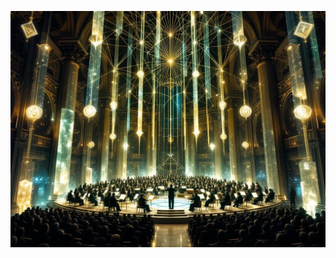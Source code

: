 ![A grand concert hall with impossible geometric patterns of visible sound waves flowing through the air. Symphony conducts an orchestra of blank-faced musicians while the audience sits in perfect mathematical formations. Style: Gothic horror meets music visualization, with crystalline structures and mathematical symbols floating in the air.](illustration_caption_3.jpeg)

